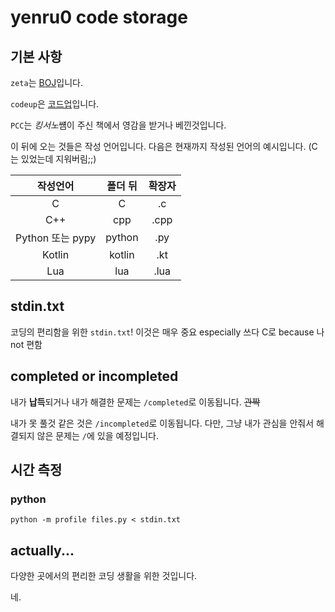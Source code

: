yenru0 code storage
===
## 기본 사항

`zeta`는 [BOJ](https://www.acmicpc.net/)입니다.

`codeup`은 [코드업](https://codeup.kr/)입니다.

`PCC`는 *킹서노*썜이 주신 책에서 영감을 받거나 베낀것입니다.

이 뒤에 오는 것들은 작성 언어입니다. 다음은 현재까지 작성된 언어의 예시입니다. (C는 있었는데 지워버림;;)

작성언어 | 폴더 뒤 | 확장자
:---:|:---:|:---:
 C | C | .c
 C++ | cpp | .cpp
 Python 또는 pypy | python | .py
 Kotlin | kotlin | .kt
 Lua | lua | .lua
 
## stdin.txt
코딩의 편리함을 위한 `stdin.txt`! 이것은 매우 중요 especially 쓰다 C로 because 나 not 편함

## completed or incompleted
내가 **납득**되거나 내가 해결한 문제는 `/completed`로 이동됩니다. ~~관짝~~

내가 못 풀것 같은 것은 `/incompleted`로 이동됩니다.
다만, 그냥 내가 관심을 안줘서 해결되지 않은 문제는 `/`에 있을 예정입니다.

## 시간 측정
### python
```
python -m profile files.py < stdin.txt
```

## actually...
다양한 곳에서의 편리한 코딩 생활을 위한 것입니다.

네.